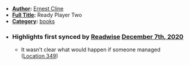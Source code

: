 - **[Author](<Author.md>):** [Ernest Cline](<Ernest Cline.md>)
- **[Full Title](<Full Title.md>):** Ready Player Two
- **[Category](<Category.md>):** [books](<books.md>)
- ### Highlights first synced by [Readwise](<Readwise.md>) [December 7th, 2020](<December 7th, 2020.md>)
    - It wasn’t clear what would happen if someone managed ([Location 349](https://readwise.io/to_kindle?action=open&asin=B08BYWH6CS&location=349))
